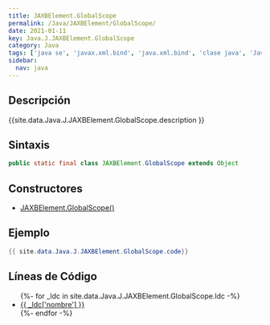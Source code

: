 ```yaml
---
title: JAXBElement.GlobalScope
permalink: /Java/JAXBElement/GlobalScope/
date: 2021-01-11
key: Java.J.JAXBElement.GlobalScope
category: Java
tags: ['java se', 'javax.xml.bind', 'java.xml.bind', 'clase java', 'Java 1.0']
sidebar: 
  nav: java
---
```


## Descripción
{{site.data.Java.J.JAXBElement.GlobalScope.description }}

## Sintaxis
~~~java
public static final class JAXBElement.GlobalScope extends Object
~~~

## Constructores
* [JAXBElement.GlobalScope()](/Java/JAXBElement/GlobalScope/JAXBElement/GlobalScope/)

## Ejemplo
~~~java
{{ site.data.Java.J.JAXBElement.GlobalScope.code}}
~~~

## Líneas de Código
<ul>
{%- for _ldc in site.data.Java.J.JAXBElement.GlobalScope.ldc -%}
   <li>
       <a href="{{_ldc['url'] }}">{{ _ldc['nombre'] }}</a>
   </li>
{%- endfor -%}
</ul>

